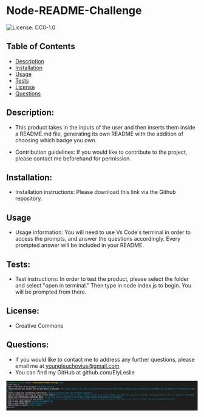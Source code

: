 # Node-README-Challenge
![License: CC0-1.0](https://img.shields.io/badge/License-CC0_1.0-lightgrey.svg)


## Table of Contents
* [Description](#description)
* [Installation](#installation)
* [Usage](#usage)
* [Tests](#tests)
* [License](#license)
* [Questions](#questions)
        
        
## Description: 
* This product takes in the inputs of the user and then inserts them inside a README.md file, generating its own README with the addition of choosing which badge you own.
        
        
* Contribution guidelines: If you would like to contribute to the project, please contact me beforehand for permission.

## Installation:

* Installation instructions: Please download this link via the Github repository.
        
## Usage

* Usage information: You will need to use Vs Code's terminal in order to access the prompts, and answer the questions accordingly. Every prompted answer will be included in your README.

        
## Tests:
* Test instructions: In order to test the product, please select the folder and select "open in terminal." Then type in node index.js to begin. You will be prompted from there.
        
## License: 
* Creative Commons
        
## Questions: 
        
* If you would like to contact me to address any further questions, please email me at youngleuchovius@gmail.com
* You can find my GitHub at github.com/ElyLeslie

![Image of application](images\Readme-Generator-Screencap.PNG)